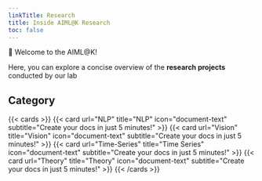 ```yaml
---
linkTitle: Research
title: Inside AIML@K Research
toc: false
---
```


👋 Welcome to the AIML@K!

<!--more-->

Here, you can explore a concise overview of the **research projects** conducted by our lab

## Category

{{< cards >}}
  {{< card url="NLP" title="NLP" icon="document-text" subtitle="Create your docs in just 5 minutes!" >}}
  {{< card url="Vision" title="Vision" icon="document-text" subtitle="Create your docs in just 5 minutes!" >}}
  {{< card url="Time-Series" title="Time Series" icon="document-text" subtitle="Create your docs in just 5 minutes!" >}}
  {{< card url="Theory" title="Theory" icon="document-text" subtitle="Create your docs in just 5 minutes!" >}}
{{< /cards >}}
